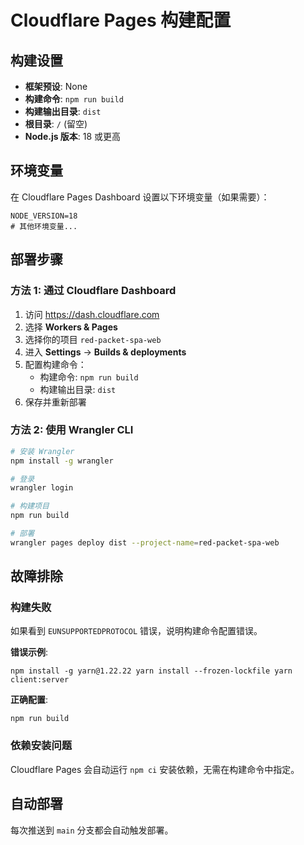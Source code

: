 # Cloudflare Pages 构建配置

## 构建设置

- **框架预设**: None
- **构建命令**: `npm run build`
- **构建输出目录**: `dist`
- **根目录**: `/` (留空)
- **Node.js 版本**: 18 或更高

## 环境变量

在 Cloudflare Pages Dashboard 设置以下环境变量（如果需要）：

```
NODE_VERSION=18
# 其他环境变量...
```

## 部署步骤

### 方法 1: 通过 Cloudflare Dashboard

1. 访问 https://dash.cloudflare.com
2. 选择 **Workers & Pages**
3. 选择你的项目 `red-packet-spa-web`
4. 进入 **Settings** → **Builds & deployments**
5. 配置构建命令：
   - 构建命令: `npm run build`
   - 构建输出目录: `dist`
6. 保存并重新部署

### 方法 2: 使用 Wrangler CLI

```bash
# 安装 Wrangler
npm install -g wrangler

# 登录
wrangler login

# 构建项目
npm run build

# 部署
wrangler pages deploy dist --project-name=red-packet-spa-web
```

## 故障排除

### 构建失败

如果看到 `EUNSUPPORTEDPROTOCOL` 错误，说明构建命令配置错误。

**错误示例**:
```
npm install -g yarn@1.22.22 yarn install --frozen-lockfile yarn client:server
```

**正确配置**:
```
npm run build
```

### 依赖安装问题

Cloudflare Pages 会自动运行 `npm ci` 安装依赖，无需在构建命令中指定。

## 自动部署

每次推送到 `main` 分支都会自动触发部署。
